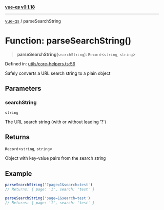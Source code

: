 [**vue-qs v0.1.18**](../README.md)

***

[vue-qs](../README.md) / parseSearchString

# Function: parseSearchString()

> **parseSearchString**(`searchString`): `Record`\<`string`, `string`\>

Defined in: [utils/core-helpers.ts:56](https://github.com/iamsomraj/vue-qs/blob/bdb41c8152865a4fb600c24be642289b5d115cbf/src/utils/core-helpers.ts#L56)

Safely converts a URL search string to a plain object

## Parameters

### searchString

`string`

The URL search string (with or without leading '?')

## Returns

`Record`\<`string`, `string`\>

Object with key-value pairs from the search string

## Example

```ts
parseSearchString('?page=1&search=test')
// Returns: { page: '1', search: 'test' }

parseSearchString('page=1&search=test')
// Returns: { page: '1', search: 'test' }
```
